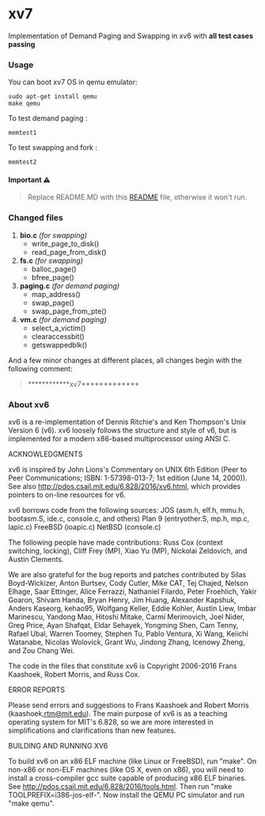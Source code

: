 # xv7 
Implementation of Demand Paging and Swapping in xv6 with **all test cases passing**

### Usage

You can boot xv7 OS in qemu emulator:
```
sudo apt-get install qemu
make qemu
```
To test demand paging :
```
memtest1
```
To test swapping and fork :
```
memtest2
```
#### Important :warning:
> Replace README.MD with this [README](https://github.com/mit-pdos/xv6-public/blob/master/README) file, otherwise it won't run.

### Changed files 

1. **bio.c** *(for swapping)*
    * write_page_to_disk()
    * read_page_from_disk()
2. **fs.c** *(for swapping)*
    * balloc_page()
    * bfree_page()
3. **paging.c** *(for demand paging)*
    * map_address()
    * swap_page()
    * swap_page_from_pte()
4. **vm.c** *(for demand paging)*
    * select_a_victim()
    * clearaccessbit()
    * getswappedblk()

And a few minor changes at different places, all changes begin with the following comment:
> \*\*\*\**\*\*\*\*\*\*\*xv7\*\*\*\*\*\*\*\*\*\*\*\*\*



### About xv6  

xv6 is a re-implementation of Dennis Ritchie's and Ken Thompson's Unix
Version 6 (v6).  xv6 loosely follows the structure and style of v6,
but is implemented for a modern x86-based multiprocessor using ANSI C.

ACKNOWLEDGMENTS

xv6 is inspired by John Lions's Commentary on UNIX 6th Edition (Peer
to Peer Communications; ISBN: 1-57398-013-7; 1st edition (June 14,
2000)). See also http://pdos.csail.mit.edu/6.828/2016/xv6.html, which
provides pointers to on-line resources for v6.

xv6 borrows code from the following sources:
    JOS (asm.h, elf.h, mmu.h, bootasm.S, ide.c, console.c, and others)
    Plan 9 (entryother.S, mp.h, mp.c, lapic.c)
    FreeBSD (ioapic.c)
    NetBSD (console.c)

The following people have made contributions: Russ Cox (context switching,
locking), Cliff Frey (MP), Xiao Yu (MP), Nickolai Zeldovich, and Austin
Clements.

We are also grateful for the bug reports and patches contributed by Silas
Boyd-Wickizer, Anton Burtsev, Cody Cutler, Mike CAT, Tej Chajed, Nelson Elhage,
Saar Ettinger, Alice Ferrazzi, Nathaniel Filardo, Peter Froehlich, Yakir Goaron,
Shivam Handa, Bryan Henry, Jim Huang, Alexander Kapshuk, Anders Kaseorg,
kehao95, Wolfgang Keller, Eddie Kohler, Austin Liew, Imbar Marinescu, Yandong
Mao, Hitoshi Mitake, Carmi Merimovich, Joel Nider, Greg Price, Ayan Shafqat,
Eldar Sehayek, Yongming Shen, Cam Tenny, Rafael Ubal, Warren Toomey, Stephen Tu,
Pablo Ventura, Xi Wang, Keiichi Watanabe, Nicolas Wolovick, Grant Wu, Jindong
Zhang, Icenowy Zheng, and Zou Chang Wei.

The code in the files that constitute xv6 is
Copyright 2006-2016 Frans Kaashoek, Robert Morris, and Russ Cox.

ERROR REPORTS

Please send errors and suggestions to Frans Kaashoek and Robert Morris
(kaashoek,rtm@mit.edu). The main purpose of xv6 is as a teaching
operating system for MIT's 6.828, so we are more interested in
simplifications and clarifications than new features.

BUILDING AND RUNNING XV6

To build xv6 on an x86 ELF machine (like Linux or FreeBSD), run
"make". On non-x86 or non-ELF machines (like OS X, even on x86), you
will need to install a cross-compiler gcc suite capable of producing
x86 ELF binaries. See http://pdos.csail.mit.edu/6.828/2016/tools.html.
Then run "make TOOLPREFIX=i386-jos-elf-". Now install the QEMU PC
simulator and run "make qemu".
